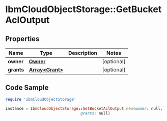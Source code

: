 # IbmCloudObjectStorage::GetBucketAclOutput

## Properties

Name | Type | Description | Notes
------------ | ------------- | ------------- | -------------
**owner** | [**Owner**](Owner.md) |  | [optional] 
**grants** | [**Array&lt;Grant&gt;**](Grant.md) |  | [optional] 

## Code Sample

```ruby
require 'IbmCloudObjectStorage'

instance = IbmCloudObjectStorage::GetBucketAclOutput.new(owner: null,
                                 grants: null)
```


